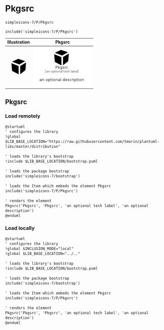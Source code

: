 # Pkgsrc


```text
simpleicons-7/P/Pkgsrc
```

```text
include('simpleicons-7/P/Pkgsrc')
```



| Illustration | Pkgsrc |
| :---: | :---: |
| ![illustration for Illustration](../../simpleicons-7/P/Pkgsrc.png) | ![illustration for Pkgsrc](../../simpleicons-7/P/Pkgsrc.Local.png) |




## Pkgsrc

### Load remotely
```plantuml
@startuml
' configures the library
!global $LIB_BASE_LOCATION="https://raw.githubusercontent.com/tmorin/plantuml-libs/master/distribution"

' loads the library's bootstrap
!include $LIB_BASE_LOCATION/bootstrap.puml

' loads the package bootstrap
include('simpleicons-7/bootstrap')

' loads the Item which embeds the element Pkgsrc
include('simpleicons-7/P/Pkgsrc')

' renders the element
Pkgsrc('Pkgsrc', 'Pkgsrc', 'an optional tech label', 'an optional description')
@enduml
```

### Load locally
```plantuml
@startuml
' configures the library
!global $INCLUSION_MODE="local"
!global $LIB_BASE_LOCATION="../.."

' loads the library's bootstrap
!include $LIB_BASE_LOCATION/bootstrap.puml

' loads the package bootstrap
include('simpleicons-7/bootstrap')

' loads the Item which embeds the element Pkgsrc
include('simpleicons-7/P/Pkgsrc')

' renders the element
Pkgsrc('Pkgsrc', 'Pkgsrc', 'an optional tech label', 'an optional description')
@enduml
```

